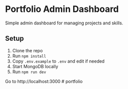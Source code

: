 # Portfolio Admin Dashboard

Simple admin dashboard for managing projects and skills.

## Setup

1. Clone the repo
2. Run `npm install`
3. Copy `.env.example` to `.env` and edit if needed
4. Start MongoDB locally
5. Run `npm run dev`

Go to http://localhost:3000 # portfolio
